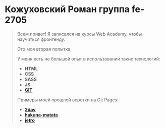 # Кожуховский Роман группа fe-2705
>
>Всем привет! Я записался на курсы Web Academy, чтобы научиться фронтенду.
>
>Это моя вторая попытка.
>
>У меня есть не большой опыт в использовании таких технологий:    
>  * __HTML__
>  * __CSS__
>  * __SASS__
>  * __JS__
>  * __[GIT](https://github.com/GitRoko)__
>
>Примеры моей прошлой верстки на Git Pages:
>  - **[2day](https://gitroko.github.io/2day/)**
>  - **[hakuna-matata](https://gitroko.github.io/hakuna-matata/)**
>  - **[jetro](https://gitroko.github.io/jetro/)**
  